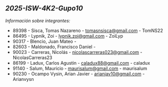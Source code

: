 ***2025-ISW-4K2-Gupo10***
---
*Información sobre integrantes:*

- 89398 - Sisca, Tomas Nazareno - tomasnsisca@gmail.com - TomNS22
- 86495 - Lypnik, Zoi - lypnik.zoi@gmail.com - ZoiLyp
- 90317 - Blencio, Juan Mateo -
- 82603 - Maldonado,  Francisco Daniel - 
- 90023 - Carreras, Nicolás - nicolascarreras023@gmail.com - NicolasCarreras23
- 86199 - Ladux, Carlos Agustin - caladux88@gmail.com - caladux
- 91140 - Salum, Mauricio - maurisalum@gmail.com - maurisalum
- 90230 - Ocampo Vysin, Arian Javier - arianjav10@gmail.com - Arianvysn
